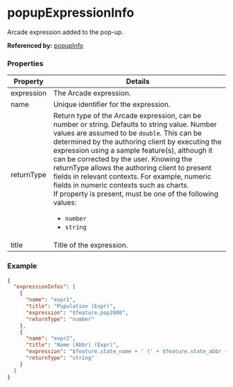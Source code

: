 # popupExpressionInfo

Arcade expression added to the pop-up.

**Referenced by:** [popupInfo](popupInfo.md)

### Properties

| Property | Details
| --- | ---
| expression | The Arcade expression.
| name | Unique identifier for the expression.
| returnType | Return type of the Arcade expression, can be number or string. Defaults to string value. Number values are assumed to be `double`. This can be determined by the authoring client by executing the expression using a sample feature(s), although it can be corrected by the user. Knowing the returnType allows the authoring client to present fields in relevant contexts. For example, numeric fields in numeric contexts such as charts.<br>If property is present, must be one of the following values: <ul><li>`number`</li><li>`string`</li></ul>
| title | Title of the expression.


### Example

```json
{
  "expressionInfos": [
    {
      "name": "expr1",
      "title": "Population (Expr)",
      "expression": "$feature.pop2000",
      "returnType": "number"
    },
    {
      "name": "expr2",
      "title": "Name (Abbr) (Expr)",
      "expression": "$feature.state_name + ' (' + $feature.state_abbr + ')'",
      "returnType": "string"
    }
  ]
}
```

